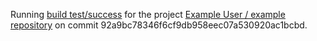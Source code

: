 Running [build test/success](http://gitlab.example.com/root/example-repository/builds/131) for the project [Example User / example repository](http://gitlab.example.com/root/example-repository) on commit 92a9bc78346f6cf9db958eec07a530920ac1bcbd.